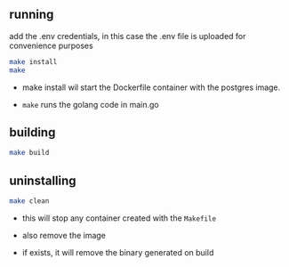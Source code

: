 ## running

add the .env credentials, in this case the .env file is uploaded for convenience purposes

```bash
make install
make
```

- make install wil start the Dockerfile container
with the postgres image.

- `make` runs the golang code in main.go

## building

```bash
make build
```

## uninstalling

```bash
make clean
```

- this will stop any container created with the
`Makefile`

- also remove the image

- if exists, it will remove the binary generated
on build
